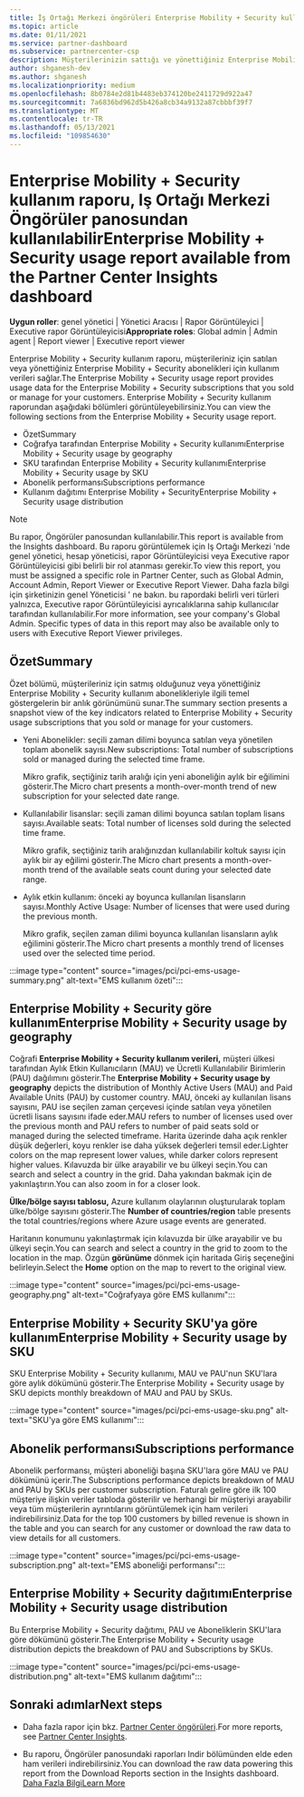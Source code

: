 ```yaml
---
title: İş Ortağı Merkezi öngörüleri Enterprise Mobility + Security kullanım raporu
ms.topic: article
ms.date: 01/11/2021
ms.service: partner-dashboard
ms.subservice: partnercenter-csp
description: Müşterilerinizin sattığı ve yönettiğiniz Enterprise Mobility + Security aboneliklerin kullanımı ile ilgili olarak neler yapabileceğinizi görün.
author: shganesh-dev
ms.author: shganesh
ms.localizationpriority: medium
ms.openlocfilehash: 8b0784e2d81b4483eb374120be2411729d922a47
ms.sourcegitcommit: 7a6836bd962d5b426a8cb34a9132a87cbbbf39f7
ms.translationtype: MT
ms.contentlocale: tr-TR
ms.lasthandoff: 05/13/2021
ms.locfileid: "109854630"
---
```

# <a name="enterprise-mobility--security-usage-report-available-from-the-partner-center-insights-dashboard"></a><span data-ttu-id="5e793-103">Enterprise Mobility + Security kullanım raporu, Iş Ortağı Merkezi Öngörüler panosundan kullanılabilir</span><span class="sxs-lookup"><span data-stu-id="5e793-103">Enterprise Mobility + Security usage report available from the Partner Center Insights dashboard</span></span>

<span data-ttu-id="5e793-104">**Uygun roller**: genel yönetici | Yönetici Aracısı | Rapor Görüntüleyici | Executive rapor Görüntüleyicisi</span><span class="sxs-lookup"><span data-stu-id="5e793-104">**Appropriate roles**: Global admin | Admin agent | Report viewer | Executive report viewer</span></span>

<span data-ttu-id="5e793-105">Enterprise Mobility + Security kullanım raporu, müşterileriniz için satılan veya yönettiğiniz Enterprise Mobility + Security abonelikleri için kullanım verileri sağlar.</span><span class="sxs-lookup"><span data-stu-id="5e793-105">The Enterprise Mobility + Security usage report provides usage data for the Enterprise Mobility + Security subscriptions that you sold or manage for your customers.</span></span> <span data-ttu-id="5e793-106">Enterprise Mobility + Security kullanım raporundan aşağıdaki bölümleri görüntüleyebilirsiniz.</span><span class="sxs-lookup"><span data-stu-id="5e793-106">You can view the following sections from the Enterprise Mobility + Security usage report.</span></span>

- <span data-ttu-id="5e793-107">Özet</span><span class="sxs-lookup"><span data-stu-id="5e793-107">Summary</span></span>
- <span data-ttu-id="5e793-108">Coğrafya tarafından Enterprise Mobility + Security kullanımı</span><span class="sxs-lookup"><span data-stu-id="5e793-108">Enterprise Mobility + Security usage by geography</span></span>
- <span data-ttu-id="5e793-109">SKU tarafından Enterprise Mobility + Security kullanımı</span><span class="sxs-lookup"><span data-stu-id="5e793-109">Enterprise Mobility + Security usage by SKU</span></span>
- <span data-ttu-id="5e793-110">Abonelik performansı</span><span class="sxs-lookup"><span data-stu-id="5e793-110">Subscriptions performance</span></span>
- <span data-ttu-id="5e793-111">Kullanım dağıtımı Enterprise Mobility + Security</span><span class="sxs-lookup"><span data-stu-id="5e793-111">Enterprise Mobility + Security usage distribution</span></span>

 > [!NOTE]
 > <span data-ttu-id="5e793-112">Bu rapor, Öngörüler panosundan kullanılabilir.</span><span class="sxs-lookup"><span data-stu-id="5e793-112">This report is available from the Insights dashboard.</span></span> <span data-ttu-id="5e793-113">Bu raporu görüntülemek için Iş Ortağı Merkezi 'nde genel yönetici, hesap yöneticisi, rapor Görüntüleyicisi veya Executive rapor Görüntüleyicisi gibi belirli bir rol atanması gerekir.</span><span class="sxs-lookup"><span data-stu-id="5e793-113">To view this report, you must be assigned a specific role in Partner Center, such as Global Admin, Account Admin, Report Viewer or Executive Report Viewer.</span></span> <span data-ttu-id="5e793-114">Daha fazla bilgi için şirketinizin genel Yöneticisi ' ne bakın. bu rapordaki belirli veri türleri yalnızca, Executive rapor Görüntüleyicisi ayrıcalıklarına sahip kullanıcılar tarafından kullanılabilir.</span><span class="sxs-lookup"><span data-stu-id="5e793-114">For more information, see your company's Global Admin. Specific types of data in this report may also be available only to users with Executive Report Viewer privileges.</span></span>

## <a name="summary"></a><span data-ttu-id="5e793-115">Özet</span><span class="sxs-lookup"><span data-stu-id="5e793-115">Summary</span></span>

<span data-ttu-id="5e793-116">Özet bölümü, müşterileriniz için satmış olduğunuz veya yönettiğiniz Enterprise Mobility + Security kullanım abonelikleriyle ilgili temel göstergelerin bir anlık görünümünü sunar.</span><span class="sxs-lookup"><span data-stu-id="5e793-116">The summary section presents a snapshot view of the key indicators related to Enterprise Mobility + Security usage subscriptions that you sold or manage for your customers.</span></span> 

- <span data-ttu-id="5e793-117">Yeni Abonelikler: seçili zaman dilimi boyunca satılan veya yönetilen toplam abonelik sayısı.</span><span class="sxs-lookup"><span data-stu-id="5e793-117">New subscriptions: Total number of subscriptions sold or managed during the selected time frame.</span></span>

   <span data-ttu-id="5e793-118">Mikro grafik, seçtiğiniz tarih aralığı için yeni aboneliğin aylık bir eğilimini gösterir.</span><span class="sxs-lookup"><span data-stu-id="5e793-118">The Micro chart presents a month-over-month trend of new subscription for your selected date range.</span></span>

- <span data-ttu-id="5e793-119">Kullanılabilir lisanslar: seçili zaman dilimi boyunca satılan toplam lisans sayısı.</span><span class="sxs-lookup"><span data-stu-id="5e793-119">Available seats: Total number of licenses sold during the selected time frame.</span></span>

   <span data-ttu-id="5e793-120">Mikro grafik, seçtiğiniz tarih aralığınızdan kullanılabilir koltuk sayısı için aylık bir ay eğilimi gösterir.</span><span class="sxs-lookup"><span data-stu-id="5e793-120">The Micro chart presents a month-over-month trend of the available seats count during your selected date range.</span></span>

- <span data-ttu-id="5e793-121">Aylık etkin kullanım: önceki ay boyunca kullanılan lisansların sayısı.</span><span class="sxs-lookup"><span data-stu-id="5e793-121">Monthly Active Usage: Number of licenses that were used during the previous month.</span></span>

   <span data-ttu-id="5e793-122">Mikro grafik, seçilen zaman dilimi boyunca kullanılan lisansların aylık eğilimini gösterir.</span><span class="sxs-lookup"><span data-stu-id="5e793-122">The Micro chart presents a monthly trend of licenses used over the selected time period.</span></span>

:::image type="content" source="images/pci/pci-ems-usage-summary.png" alt-text="EMS kullanım özeti":::

## <a name="enterprise-mobility--security-usage-by-geography"></a><span data-ttu-id="5e793-124">Enterprise Mobility + Security göre kullanım</span><span class="sxs-lookup"><span data-stu-id="5e793-124">Enterprise Mobility + Security usage by geography</span></span>

<span data-ttu-id="5e793-125">Coğrafi **Enterprise Mobility + Security kullanım verileri,** müşteri ülkesi tarafından Aylık Etkin Kullanıcıların (MAU) ve Ücretli Kullanılabilir Birimlerin (PAU) dağılımını gösterir.</span><span class="sxs-lookup"><span data-stu-id="5e793-125">The **Enterprise Mobility + Security usage by geography** depicts the distribution of Monthly Active Users (MAU) and Paid Available Units (PAU) by customer country.</span></span> <span data-ttu-id="5e793-126">MAU, önceki ay kullanılan lisans sayısını, PAU ise seçilen zaman çerçevesi içinde satılan veya yönetilen ücretli lisans sayısını ifade eder.</span><span class="sxs-lookup"><span data-stu-id="5e793-126">MAU refers to number of licenses used over the previous month and PAU refers to number of paid seats sold or managed during the selected timeframe.</span></span> <span data-ttu-id="5e793-127">Harita üzerinde daha açık renkler düşük değerleri, koyu renkler ise daha yüksek değerleri temsil eder.</span><span class="sxs-lookup"><span data-stu-id="5e793-127">Lighter colors on the map represent lower values, while darker colors represent higher values.</span></span> <span data-ttu-id="5e793-128">Kılavuzda bir ülke arayabilir ve bu ülkeyi seçin.</span><span class="sxs-lookup"><span data-stu-id="5e793-128">You can search and select a country in the grid.</span></span> <span data-ttu-id="5e793-129">Daha yakından bakmak için de yakınlaştırın.</span><span class="sxs-lookup"><span data-stu-id="5e793-129">You can also zoom in for a closer look.</span></span>

<span data-ttu-id="5e793-130">**Ülke/bölge sayısı tablosu,** Azure kullanım olaylarının oluşturularak toplam ülke/bölge sayısını gösterir.</span><span class="sxs-lookup"><span data-stu-id="5e793-130">The **Number of countries/region** table presents the total countries/regions where Azure usage events are generated.</span></span>

<span data-ttu-id="5e793-131">Haritanın konumunu yakınlaştırmak için kılavuzda bir ülke arayabilir ve bu ülkeyi seçin.</span><span class="sxs-lookup"><span data-stu-id="5e793-131">You can search and select a country in the grid to zoom to the location in the map.</span></span> <span data-ttu-id="5e793-132">Özgün **görünüme** dönmek için haritada Giriş seçeneğini belirleyin.</span><span class="sxs-lookup"><span data-stu-id="5e793-132">Select the **Home** option on the map to revert to the original view.</span></span>

:::image type="content" source="images/pci/pci-ems-usage-geography.png" alt-text="Coğrafyaya göre EMS kullanımı":::

## <a name="enterprise-mobility--security-usage-by-sku"></a><span data-ttu-id="5e793-134">Enterprise Mobility + Security SKU'ya göre kullanım</span><span class="sxs-lookup"><span data-stu-id="5e793-134">Enterprise Mobility + Security usage by SKU</span></span>

<span data-ttu-id="5e793-135">SKU Enterprise Mobility + Security kullanımı, MAU ve PAU'nun SKU'lara göre aylık dökümünü gösterir.</span><span class="sxs-lookup"><span data-stu-id="5e793-135">The Enterprise Mobility + Security usage by SKU depicts monthly breakdown of MAU and PAU by SKUs.</span></span>

:::image type="content" source="images/pci/pci-ems-usage-sku.png" alt-text="SKU'ya göre EMS kullanımı":::

## <a name="subscriptions-performance"></a><span data-ttu-id="5e793-137">Abonelik performansı</span><span class="sxs-lookup"><span data-stu-id="5e793-137">Subscriptions performance</span></span>

<span data-ttu-id="5e793-138">Abonelik performansı, müşteri aboneliği başına SKU'lara göre MAU ve PAU dökümünü içerir.</span><span class="sxs-lookup"><span data-stu-id="5e793-138">The Subscriptions performance depicts breakdown of MAU and PAU by SKUs per customer subscription.</span></span> <span data-ttu-id="5e793-139">Faturalı gelire göre ilk 100 müşteriye ilişkin veriler tabloda gösterilir ve herhangi bir müşteriyi arayabilir veya tüm müşterilerin ayrıntılarını görüntülemek için ham verileri indirebilirsiniz.</span><span class="sxs-lookup"><span data-stu-id="5e793-139">Data for the top 100 customers by billed revenue is shown in the table and you can search for any customer or download the raw data to view details for all customers.</span></span>

:::image type="content" source="images/pci/pci-ems-usage-subscription.png" alt-text="EMS aboneliği performansı":::

## <a name="enterprise-mobility--security-usage-distribution"></a><span data-ttu-id="5e793-141">Enterprise Mobility + Security dağıtımı</span><span class="sxs-lookup"><span data-stu-id="5e793-141">Enterprise Mobility + Security usage distribution</span></span>

<span data-ttu-id="5e793-142">Bu Enterprise Mobility + Security dağıtımı, PAU ve Aboneliklerin SKU'lara göre dökümünü gösterir.</span><span class="sxs-lookup"><span data-stu-id="5e793-142">The Enterprise Mobility + Security usage distribution depicts the breakdown of PAU and Subscriptions by SKUs.</span></span>

:::image type="content" source="images/pci/pci-ems-usage-distribution.png" alt-text="EMS kullanım dağıtımı":::

## <a name="next-steps"></a><span data-ttu-id="5e793-144">Sonraki adımlar</span><span class="sxs-lookup"><span data-stu-id="5e793-144">Next steps</span></span>

- <span data-ttu-id="5e793-145">Daha fazla rapor için bkz. [Partner Center öngörüleri](partner-center-insights.md).</span><span class="sxs-lookup"><span data-stu-id="5e793-145">For more reports, see [Partner Center Insights](partner-center-insights.md).</span></span>

- <span data-ttu-id="5e793-146">Bu raporu, Öngörüler panosundaki raporları Indir bölümünden elde eden ham verileri indirebilirsiniz.</span><span class="sxs-lookup"><span data-stu-id="5e793-146">You can download the raw data powering this report from the Download Reports section in the Insights dashboard.</span></span> [<span data-ttu-id="5e793-147">Daha Fazla Bilgi</span><span class="sxs-lookup"><span data-stu-id="5e793-147">Learn More</span></span>](pci-download-reports.md) 
